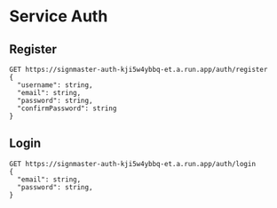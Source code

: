 # Service Auth

## Register
```http
GET https://signmaster-auth-kji5w4ybbq-et.a.run.app/auth/register
{
  "username": string,
  "email": string,
  "password": string,
  "confirmPassword": string
}
```

## Login
```http
GET https://signmaster-auth-kji5w4ybbq-et.a.run.app/auth/login
{
  "email": string,
  "password": string,
}
```
